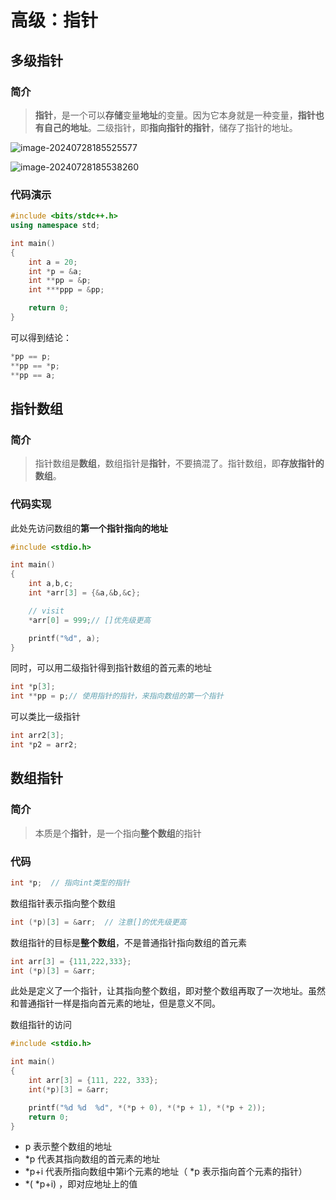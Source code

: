 # 高级：指针

## 多级指针

### 简介

> **指针**，是一个可以**存储**变量**地址**的变量。因为它本身就是一种变量，**指针也有自己的地址**。二级指针，即**指向指针的指针**，储存了指针的地址。

![image-20240728185525577](https://picgo-1301260628.cos.ap-guangzhou.myqcloud.com/image-20240728185525577.png)

![image-20240728185538260](https://picgo-1301260628.cos.ap-guangzhou.myqcloud.com/image-20240728185538260.png)

### 代码演示

```cpp
#include <bits/stdc++.h>
using namespace std;

int main()
{
    int a = 20;
    int *p = &a;
    int **pp = &p;
    int ***ppp = &pp;

    return 0;
}
```

可以得到结论：

```cpp
*pp == p;
**pp == *p;
**pp == a;
```

## 指针数组

### 简介

> 指针数组是**数组**，数组指针是**指针**，不要搞混了。指针数组，即**存放指针的数组**。

### 代码实现

此处先访问数组的**第一个指针指向的地址**

```cpp
#include <stdio.h>

int main()
{
    int a,b,c;
    int *arr[3] = {&a,&b,&c};

    // visit
    *arr[0] = 999;// []优先级更高

    printf("%d", a);
}
```

同时，可以用二级指针得到指针数组的首元素的地址

```cpp
int *p[3];
int **pp = p;// 使用指针的指针，来指向数组的第一个指针
```

可以类比一级指针

```cpp
int arr2[3];
int *p2 = arr2;
```

## 数组指针

### 简介

> 本质是个**指针**，是一个指向**整个数组**的指针

### 代码

```cpp
int *p;  // 指向int类型的指针
```

数组指针表示指向整个数组

```cpp
int (*p)[3] = &arr;  // 注意[]的优先级更高
```

数组指针的目标是**整个数组**，不是普通指针指向数组的首元素

```cpp
int arr[3] = {111,222,333};
int (*p)[3] = &arr;
```

此处是定义了一个指针，让其指向整个数组，即对整个数组再取了一次地址。虽然和普通指针一样是指向首元素的地址，但是意义不同。



数组指针的访问

```cpp
#include <stdio.h>

int main()
{
    int arr[3] = {111, 222, 333};
    int(*p)[3] = &arr;

    printf("%d %d  %d", *(*p + 0), *(*p + 1), *(*p + 2));
    return 0;
}
```

- p 表示整个数组的地址
- *p 代表其指向数组的首元素的地址
- *p+i 代表所指向数组中第i个元素的地址（ *p 表示指向首个元素的指针）
- *( *p+i) ，即对应地址上的值

